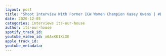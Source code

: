 ```yaml
---
layout: post
title: "Shoot Interview With Former ICW Women Champion Kasey Owens | #EP8"
date: 2020-12-05
categories: interviews its-our-house
author: its-our-house
spotify_track_id: 
youtube_video_id: x6AxKK1XiXE
apple_track_id: 
youtube_metadata: 
---
```

